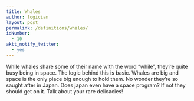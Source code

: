 ```yaml
---
title: Whales
author: logician
layout: post
permalink: /definitions/whales/
idNumber:
  - 10
aktt_notify_twitter:
  - yes
---
```

While whales share some of their name with the word &#8220;while&#8221;, they&#8217;re quite busy being in space. <!--more--> The logic behind this is basic. Whales are big and space is the only place big enough to hold them. No wonder they&#8217;re so saught after in Japan. Does japan even have a space program? If not they should get on it. Talk about your rare delicacies!